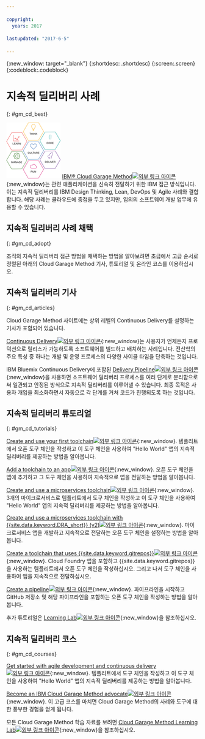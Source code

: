 ```yaml
---

copyright:
  years: 2017

lastupdated: "2017-6-5"

---
```

<!-- Copyright info at top of file: REQUIRED
    The copyright info is YAML content that must occur at the top of the MD file, before attributes are listed.
    It must be surrounded by 3 dashes.
    The value "years" can contain just one year or a two years separated by a comma. (years: 2014, 2016)
    Indentation as per the previous template must be preserved.
-->

{:new_window: target="_blank"}
{:shortdesc: .shortdesc}
{:screen:.screen}
{:codeblock:.codeblock}

# 지속적 딜리버리 사례
{: #gm_cd_best}

![Garage Method 단계](images/garage_method_phases.png)  [IBM&reg; Cloud Garage Method![외부 링크 아이콘](../../icons/launch-glyph.svg "외부 링크 아이콘")](https://www.ibm.com/devops/method){:new_window}는 관련 애플리케이션을 신속히 전달하기 위한 IBM 접근 방식입니다. 이는 지속적 딜리버리를 IBM Design Thinking, Lean, DevOps 및 Agile 사례와 결합합니다. 해당 사례는 클라우드에 중점을 두고 있지만, 임의의 소프트웨어 개발 업무에 유용할 수 있습니다. 


## 지속적 딜리버리 사례 채택
{: #gm_cd_adopt}

조직의 지속적 딜리버리 접근 방법을 채택하는 방법을 알아보려면 초급에서 고급 순서로 정렬된 아래의 Cloud Garage Method 기사, 튜토리얼 및 온라인 코스를 이용하십시오. 

## 지속적 딜리버리 기사
{: #gm_cd_articles}

Cloud Garage Method 사이트에는 상위 레벨의 Continuous Delivery를 설명하는 기사가 포함되어 있습니다. 

[Continuous Delivery![외부 링크 아이콘](../../icons/launch-glyph.svg "외부 링크 아이콘")](https://www.ibm.com/devops/method/content/deliver/tool_continuous_delivery/){:new_window}는 사용자가 언제든지 프로덕션으로 릴리스가 가능하도록 소프트웨어를 빌드하고 배치하는 사례입니다. 전산학의 주요 특성 중 하나는 개발 및 운영 프로세스의 다양한 사이클 타임을 단축하는 것입니다. 

IBM Bluemix Continuous Delivery에 포함된 [Delivery Pipeline![외부 링크 아이콘](../../icons/launch-glyph.svg "외부 링크 아이콘")](https://www.ibm.com/devops/method/content/deliver/tool_delivery_pipeline/){:new_window}을 사용하면 소프트웨어 딜리버리 프로세스를 여러 단계로 분리함으로써 일관되고 안정된 방식으로 지속적 딜리버리를 이루어낼 수 있습니다. 최종 목적은 사용자 개입을 최소화하면서 자동으로 각 단계를 거쳐 코드가 진행되도록 하는 것입니다. 

## 지속적 딜리버리 튜토리얼
{: #gm_cd_tutorials}

[Create and use your first toolchain![외부 링크 아이콘](../../icons/launch-glyph.svg "외부 링크 아이콘")](https://www.ibm.com/devops/method/tutorials/tutorial_toolchain_flow){:new_window}. 템플리트에서 오픈 도구 체인을 작성하고 이 도구 체인을 사용하여 "Hello World" 앱의 지속적 딜리버리를 제공하는 방법을 알아봅니다. 

[Add a toolchain to an app![외부 링크 아이콘](../../icons/launch-glyph.svg "외부 링크 아이콘")](https://www.ibm.com/devops/method/tutorials/tutorial_app_to_toolchain?=task1){:new_window}. 오픈 도구 체인을 앱에 추가하고 그 도구 체인을 사용하여 지속적으로 앱을 전달하는 방법을 알아봅니다. 

[Create and use a microservices toolchain![외부 링크 아이콘](../../icons/launch-glyph.svg "외부 링크 아이콘")](https://www.ibm.com/devops/method/tutorials/tutorial_toolchain_microservices){:new_window}. 3개의 마이크로서비스로 템플리트에서 도구 체인을 작성하고 이 도구 체인을 사용하여 "Hello World" 앱의 지속적 딜리버리를 제공하는 방법을 알아봅니다. 

[Create and use a microservices toolchain with {{site.data.keyword.DRA_short}} (v2)![외부 링크 아이콘](../../icons/launch-glyph.svg "외부 링크 아이콘")](https://www.ibm.com/devops/method/tutorials/tutorial_toolchain_microservices_cd?task=1){:new_window}. 마이크로서비스 앱을 개발하고 지속적으로 전달하는 오픈 도구 체인을 설정하는 방법을 알아봅니다. 

[Create a toolchain that uses {{site.data.keyword.gitrepos}}![외부 링크 아이콘](../../icons/launch-glyph.svg "외부 링크 아이콘")](https://www.ibm.com/devops/method/tutorials/tutorial_toolchain_cfv2){:new_window}. Cloud Foundry 앱을 포함하고 {{site.data.keyword.gitrepos}}을 사용하는 템플리트에서 오픈 도구 체인을 작성하십시오. 그리고 나서 도구 체인을 사용하여 앱을 지속적으로 전달하십시오. 

[Create a pipeline![외부 링크 아이콘](../../icons/launch-glyph.svg "외부 링크 아이콘")](https://www.ibm.com/devops/method/tutorials/tutorial_first_pipeline){:new_window}. 파이프라인을 시작하고 GitHub 저장소 및 해당 파이프라인을 포함하는 오픈 도구 체인을 작성하는 방법을 알아봅니다. 

추가 튜토리얼은 [Learning Lab![외부 링크 아이콘](../../icons/launch-glyph.svg "외부 링크 아이콘")](https://www.ibm.com/devops/method/category/courses){:new_window}을 참조하십시오. 

## 지속적 딜리버리 코스
{: #gm_cd_courses}

[Get started with agile development and continuous delivery![외부 링크 아이콘](../../icons/launch-glyph.svg "외부 링크 아이콘")](https://www.ibm.com/devops/method/content/course/get_started_agile_cd){:new_window}. 템플리트에서 도구 체인을 작성하고 이 도구 체인을 사용하여 "Hello World" 앱의 지속적 딜리버리를 제공하는 방법을 알아봅니다. 

[Become an IBM Cloud Garage Method advocate![외부 링크 아이콘](../../icons/launch-glyph.svg "외부 링크 아이콘")](https://www.ibm.com/devops/method/content/course/gm_advocate){:new_window}. 이 고급 코스를 마치면 Cloud Garage Method의 사례와 도구에 대한 풍부한 경험을 얻게 됩니다. 

모든 Cloud Garage Method 학습 자료를 보려면 [Cloud Garage Method Learning Lab![외부 링크 아이콘](../../icons/launch-glyph.svg "외부 링크 아이콘")](https://www.ibm.com/devops/method/category/courses){:new_window}을 참조하십시오. 
